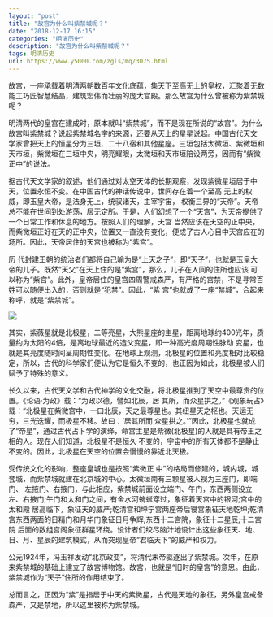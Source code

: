```yaml
---
layout: "post"
title: "故宫为什么叫紫禁城呢？"
date: "2018-12-17 16:15"
categories: "明清历史"
description: "故宫为什么叫紫禁城呢？"
tags: 明清历史
url: https://www.y5000.com/zgls/mq/3075.html
---
```






故宫，一座承载着明清两朝数百年文化底蕴，集天下至高无上的皇权，汇聚着无数能工巧匠智慧结晶，建筑宏伟而壮丽的庞大宫殿。那么故宫为什么曾被称为紫禁城呢？

明清两代的皇宫在建成时，原本就叫“紫禁城”，而不是现在所说的“故宫”。为什么故宫叫紫禁城？说起紫禁城名字的来源，还要从天上的星星说起。中国古代天文
学家曾把天上的恒星分为三垣、二十八宿和其他星座。三垣包括太微垣、紫微垣和天市垣，紫微垣在三垣中央，明亮耀眼，太微垣和天市垣陪设两旁，因而有“紫微
正中”的说法。

据古代天文学家的叙述，他们通过对太空天体的长期观察，发现紫微星垣居于中天，位置永恒不变。在中国古代的神话传说中，世间存在着一个至高
无上的权威，即玉皇大帝，是法身无上，统驭诸天，主宰宇宙，
权衡三界的“天帝”。天帝总不能在世间到处游荡，居无定所。于是，人们幻想了一个“天宫”，为天帝提供了一个日常工作和休息的地方。按照人们的理解，天宫
当然应该在天空的正中央，而紫微垣正好在天的正中央，位置又一直没有变化，便成了古人心目中天宫应在的场所。因此，天帝居住的天宫也被称为“紫宫”。

历 代封建王朝的统治者们都将自己喻为是“上天之子”，即“天子”，也就是玉皇大帝的儿子。既然“天父”在天上住的是“紫宫”，那么，儿子在人间的住所也应该
可以称为“紫宫”。此外，皇帝居住的皇宫四周警戒森严，有严格的宫禁，不是寻常百姓可以随便出入的，否则就是“犯禁”。因此，“紫
宫”也就成了一座“禁城”，合起来称呼，就是“紫禁城”。

![](https://img.y5000.com/uploads/allimg/160905/5-160Z50U943629.jpg)

其实，紫薇星就是北极星，二等亮星，大熊星座的主星，距离地球约400光年，质量约为太阳的4倍，是离地球最近的造父变星，即一种高光度周期性脉动
变星，也就是其亮度随时间呈周期性变化。在地球上观测，北极星的位置和亮度相对比较稳定，所以，古代的科学家们便认为它是恒久不变的，也正因为如此，北极星被人们赋予了特殊的意义。

长久以来，古代天文学和古代神学的文化交融，将北极星推到了天空中最尊贵的位置。《论语·为政》载：“为政以德，譬如北辰，居
其所，而众星拱之。”《观象玩占》载：“北极星在紫微宫中，一曰北辰，天之最尊星也。其纽星天之枢也。天运无穷，三光迭耀，而极星不移。故曰：‘居其所而
众星拱之。’”因此，北极星也就成了“帝星”，通过古代占卜学的演绎，命宫主星是紫微(北极星)的人就是具有帝王之相的人。现在人们知道，北极星不是恒久
不变的，宇宙中的所有天体都不是静止不变的。因此，北极星在天空的位置会慢慢的靠近北天极。

受传统文化的影响，整座皇城也是按照“紫微正 中”的格局而修建的，城内城，城套城，而紫禁城就建在北京城的中心。太微垣南有三颗星被人视为三座门，即端门、
左掖门、右掖门，与此相应，紫禁城前面设立端门、午门，东西两侧设立左、右掖门;午门和太和门之间，有金水河蜿蜒穿过，象征着天宫中的银河;宫中的太和殿
居高临下，象征天的威严;乾清宫和坤宁宫两座帝后寝宫象征天地乾坤;乾清宫东西两面的日精门和月华门象征日月争辉;东西十二宫院，象征十二星辰;十二宫院
后面的数组宫阁象征群星环绕。设计者们绞尽脑汁地设计出这些象征天、地、日、月、星辰的建筑模式，从而突现皇帝“君临天下”的威严和权力。

公元1924年，冯玉祥发动“北京政变”，将清代末帝驱逐出了紫禁城。次年，在原来紫禁城的基础上建立了故宫博物馆。故宫，也就是“旧时的皇宫”的意思。由此，紫禁城作为“天子”住所的作用结束了。

总而言之，正因为“紫”是指居于中天的紫微星，古代是天地的象征，另外皇宫戒备森严，又是禁地，所以这里被称为紫禁城。
